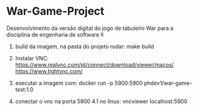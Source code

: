 # War-Game-Project
Desenvolvimento da versão digital do jogo de tabuleiro War para a disciplina de engenharia de software II

1. build da imagem, na pasta do projeto rodar:
make build

2. Instalar VNC:
https://www.realvnc.com/pt/connect/download/viewer/macos/
https://www.tightvnc.com/

3. executar a imagem com:
docker run -p 5900:5900 phdev1/war-game-test:1.0

4. conectar o vnc na porta 5900
4.1 no linux:
vncviewer localhost:5900